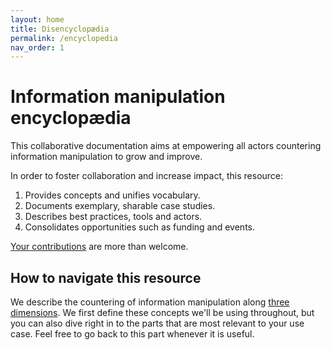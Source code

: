 ```yaml
---
layout: home
title: Disencyclopædia
permalink: /encyclopedia
nav_order: 1
---
```


# Information manipulation encyclopædia

This collaborative documentation aims at empowering all actors countering information manipulation to grow and improve.

In order to foster collaboration and increase impact, this resource:

1. Provides concepts and unifies vocabulary.
2. Documents exemplary, sharable case studies.
3. Describes best practices, tools and actors.
4. Consolidates opportunities such as funding and events.

[Your contributions](/encyclopedia/contribute) are more than welcome.

## How to navigate this resource

We describe the countering of information manipulation along [three dimensions](/encyclopedia/concepts). We first define these concepts we'll be using throughout, but you can also dive right in to the parts that are most relevant to your use case. Feel free to go back to this part whenever it is useful.
